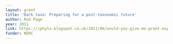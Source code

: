 ```yaml
---
layout: grant
title: 'Dark taxa: Preparing for a post-taxonomic future'
author: Rod Page
year: 2011
link: https://iphylo.blogspot.co.uk/2011/06/would-you-give-me-grant-experiment-in.html
funder: NERC
---
```

